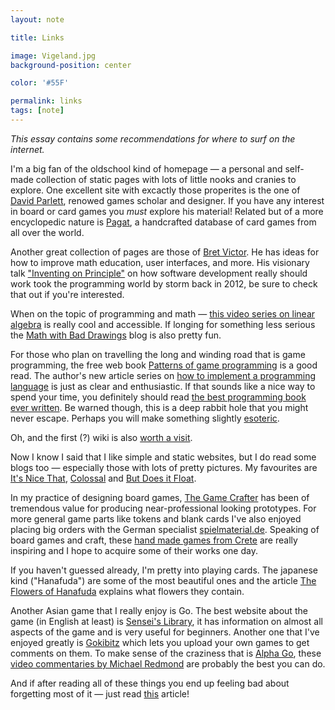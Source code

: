 ```yaml
---
layout: note

title: Links

image: Vigeland.jpg
background-position: center

color: '#55F'

permalink: links
tags: [note]
---
```


*This essay contains some recommendations for where to surf on the internet.*

I'm a big fan of the oldschool kind of homepage &mdash; a personal and self-made collection of static pages with lots of little nooks and cranies to explore. One excellent site with excactly those properites is the one of [David Parlett](http://www.parlettgames.uk), renowed games scholar and designer. If you have any interest in board or card games you *must* explore his material! Related but of a more encyclopedic nature is [Pagat](https://www.pagat.com), a handcrafted database of card games from all over the world.

Another great collection of pages are those of [Bret Victor](http://worrydream.com). He has ideas for how to improve math education, user interfaces, and more. His visionary talk ["Inventing on Principle"](https://www.youtube.com/watch?v=PUv66718DII) on how software development really should work took the programming world by storm back in 2012, be sure to check that out if you're interested.

When on the topic of programming and math &mdash; [this video series on linear algebra](https://www.youtube.com/watch?v=kjBOesZCoqc) is really cool and accessible. If longing for something less serious the [Math with Bad Drawings](https://mathwithbaddrawings.com) blog is also pretty fun.

For those who plan on travelling the long and winding road that is game programming, the free web book [Patterns of game programming](http://gameprogrammingpatterns.com/contents.html) is a good read. The author's new article series on [how to implement a programming language](http://craftinginterpreters.com) is just as clear and enthusiastic. If that sounds like a nice way to spend your time, you definitely should read [the best programming book ever written](https://mitpress.mit.edu/sites/default/files/sicp/full-text/book/book.html). Be warned though, this is a deep rabbit hole that you might never escape. Perhaps you will make something slightly [esoteric](http://esoteric.codes).

Oh, and the first (?) wiki is also [worth a visit](http://wiki.c2.com).

Now I know I said that I like simple and static websites, but I do read some blogs too &mdash; especially those with lots of pretty pictures. My favourites are [It's Nice That](https://www.itsnicethat.com), [Colossal](https://www.thisiscolossal.com) and [But Does it Float](https://butdoesitfloat.com).

In my practice of designing board games, [The Game Crafter](https://thegamecrafter.com) has been of tremendous value for producing near-professional looking prototypes. For more general game parts like tokens and blank cards I've also enjoyed placing big orders with the German specialist [spielmaterial.de](http://spielmaterial.de). Speaking of board games and craft, these [hand made games from Crete](https://tetraktis-studio.gr/en/portfolio-item/board-game/) are really inspiring and I hope to acquire some of their works one day.

If you haven't guessed already, I'm pretty into playing cards. The japanese kind ("Hanafuda") are some of the most beautiful ones and the article [The Flowers of Hanafuda](https://namakajiri.net/nikki/the-flowers-of-hanafuda/) explains what flowers they contain.

Another Asian game that I really enjoy is Go. The best website about the game (in English at least) is [Sensei's Library](http://senseis.xmp.net/), it has information on almost all aspects of the game and is very useful for beginners. Another one that I've enjoyed greatly is [Gokibitz](https://gokibitz.com) which lets you upload your own games to get comments on them. To make sense of the craziness that is [Alpha Go](https://deepmind.com/research/alphago/), these [video commentaries by Michael Redmond](https://www.youtube.com/playlist?list=PLqpN3-2FP-kIxXhhdDds9ey55HRCLyw_J) are probably the best you can do.

And if after reading all of these things you end up feeling bad about forgetting most of it &mdash; just read [this](http://www.nybooks.com/daily/2015/06/26/reading-is-forgetting/) article!

<!-- * [Ardalambion](https://folk.uib.no/hnohf/) -->
